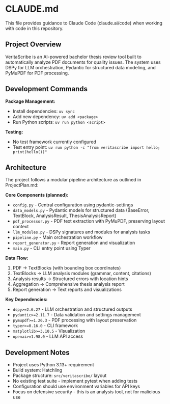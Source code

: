 # CLAUDE.md

This file provides guidance to Claude Code (claude.ai/code) when working with code in this repository.

## Project Overview

VeritaScribe is an AI-powered bachelor thesis review tool built to automatically analyze PDF documents for quality issues. The system uses DSPy for LLM orchestration, Pydantic for structured data modeling, and PyMuPDF for PDF processing.

## Development Commands

**Package Management:**
- Install dependencies: `uv sync`
- Add new dependency: `uv add <package>`
- Run Python scripts: `uv run python <script>`

**Testing:**
- No test framework currently configured
- Test entry point: `uv run python -c "from veritascribe import hello; print(hello())"`

## Architecture

The project follows a modular pipeline architecture as outlined in ProjectPlan.md:

**Core Components (planned):**
- `config.py` - Central configuration using pydantic-settings
- `data_models.py` - Pydantic models for structured data (BaseError, TextBlock, AnalysisResult, ThesisAnalysisReport)
- `pdf_processor.py` - PDF text extraction with PyMuPDF, preserving layout context
- `llm_modules.py` - DSPy signatures and modules for analysis tasks
- `pipeline.py` - Main orchestration workflow
- `report_generator.py` - Report generation and visualization
- `main.py` - CLI entry point using Typer

**Data Flow:**
1. PDF → TextBlocks (with bounding box coordinates)
2. TextBlocks → LLM analysis modules (grammar, content, citations)
3. Analysis results → Structured errors with location hints
4. Aggregation → Comprehensive thesis analysis report
5. Report generation → Text reports and visualizations

**Key Dependencies:**
- `dspy>=2.6.27` - LLM orchestration and structured outputs
- `pydantic>=2.11.7` - Data validation and settings management
- `pymupdf>=1.26.3` - PDF processing with layout preservation
- `typer>=0.16.0` - CLI framework
- `matplotlib>=3.10.5` - Visualization
- `openai>=1.98.0` - LLM API access

## Development Notes

- Project uses Python 3.13+ requirement
- Build system: Hatchling
- Package structure: `src/veritascribe/` layout
- No existing test suite - implement pytest when adding tests
- Configuration should use environment variables for API keys
- Focus on defensive security - this is an analysis tool, not for malicious use